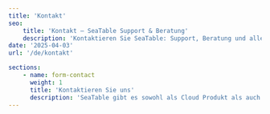 ```yaml
---
title: 'Kontakt'
seo:
    title: 'Kontakt – SeaTable Support & Beratung'
    description: 'Kontaktieren Sie SeaTable: Support, Beratung und alle Wege für Cloud- und Server-Kunden an einem Ort. Wir helfen gern bei Ihrer Anfrage.'
date: '2025-04-03'
url: '/de/kontakt'

sections:
    - name: form-contact
      weight: 1
      title: 'Kontaktieren Sie uns'
      description: 'SeaTable gibt es sowohl als Cloud Produkt als auch als selbst gehostete Server Version. Dementsprechend bieten wir unseren Kunden unterschiedliche Kommunikationskanäle.'
---
```

